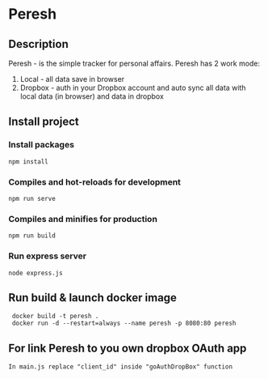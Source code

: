 # Peresh
## Description
Peresh - is the simple tracker for personal affairs. Peresh has 2 work mode:
1. Local - all data save in browser
1. Dropbox - auth in your Dropbox account and auto sync all data with local data (in browser) and data in dropbox

## Install project
### Install packages
```
npm install
```
### Compiles and hot-reloads for development
```
npm run serve
```
### Compiles and minifies for production
```
npm run build
```
### Run express server
```
node express.js
```
## Run build & launch docker image
```
 docker build -t peresh .
 docker run -d --restart=always --name peresh -p 8080:80 peresh
``` 
## For link Peresh to you own dropbox OAuth app
`
In main.js replace "client_id" inside "goAuthDropBox" function
`